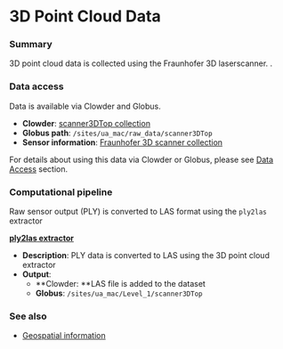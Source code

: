 # 3D Point Cloud Data

### Summary

3D point cloud data is collected using the Fraunhofer 3D laserscanner. .

### Data access

Data is available via Clowder and Globus.

* **Clowder**: [scanner3DTop collection](https://terraref.ncsa.illinois.edu/clowder/collection/5728c0a4e4b03269d7079ac0)
* **Globus path**:  `/sites/ua_mac/raw_data/scanner3DTop`
* **Sensor information**: [Fraunhofer 3D scanner collection](https://terraref.ncsa.illinois.edu/clowder/files/581793394f0ce77b66562ff9?dataset=581789af4f0ce77b6655d094&space=)

For details about using this data via Clowder or Globus, please see [Data Access](../user/how-to-access-data.md) section.

### Computational pipeline

Raw sensor output \(PLY\) is converted to LAS format using the `ply2las` extractor

[**ply2las**](https://github.com/terraref/extractors-3dscanner)**[ extractor](https://github.com/terraref/extractors-3dscanner)**

* **Description**: PLY data is converted to LAS using the 3D point cloud extractor
* **Output**: 
  * **Clowder: **LAS file is added to the dataset
  * **Globus**: `/sites/ua_mac/Level_1/scanner3DTop`


### See also

* [Geospatial information](/user/geospatial-information.md)



